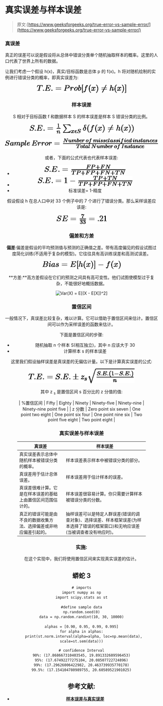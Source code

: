# 真实误差与样本误差

> 原文:[https://www.geeksforgeeks.org/true-error-vs-sample-error/](https://www.geeksforgeeks.org/true-error-vs-sample-error/)

### 真误差

真正的误差可以说是假设将从总体中错误分类单个随机抽取样本的概率。这里的人口代表了世界上所有的数据。

让我们考虑一个假设 h(x)，真实/目标函数是总体 p 的 f(x)。h 将对随机绘制的实例进行错误分类的概率，即真实误差为:

<center>

![T.E. = Prob[f(x) \neq h(x)]](img/6bd43a393564dd6faab3b2f28c0fe1ce.png "Rendered by QuickLaTeX.com")

### 样本误差

S 相对于目标函数 f 和数据样本 S 的样本误差是样本 S 错误分类的比例。

<center>

![S.E. =\frac{1}{n} \sum_{x \epsilon S}\delta(f(x) \neq h(x))](img/ad437a84b31549094cebebeda5c74ba3.png "Rendered by QuickLaTeX.com")

</center>

<center>

![Sample \, Error = \frac{Number\, of\, missclassified \, instances}{Total \, Number \, of \, Instance}](img/b413df3024c083d85fdddc65859491f0.png "Rendered by QuickLaTeX.com")

</center>

或者，下面的公式代表也代表样本误差:

*   ![S.E.  = \frac{FP + FN}{TP + FP + FN + TN}](img/66badee0176243d07cb3276fbf81d3d7.png "Rendered by QuickLaTeX.com")
*   ![S.E.  = 1 - \frac{TP + TN}{TP + FP + FN + TN}](img/ddb770b552def2f922ef3129c549be7b.png "Rendered by QuickLaTeX.com")
*   标准误差= 1-精度

假设假设 h 在总人口中对 33 个例子中的 7 个进行了错误分类。那么采样误差应该是:

<center>

![SE = \frac{7}{33} = .21](img/901a6cb4d900b560e57202ca25acaaa4.png "Rendered by QuickLaTeX.com")

</center>

### 偏差和方差

**偏差**:偏差是假设的平均预测值与预测的正确值之差。带有高度偏见的假设试图过度简化训练(不适用于复杂的模型)。它往往具有高训练误差和高测试误差。

<center>

![Bias = E[h(x)]- f(x)](img/8fa9b09a55c1135d0bd3f20bfab16e6a.png "Rendered by QuickLaTeX.com")

</center>

**方差:**高方差假设在它们的预测之间具有高可变性。他们试图使模型过于复杂，不能很好地概括数据。

<center>

![Var(X)  = E[(X - E[X])^2]](img/3a89cfe7c147515f7c14e8a01f1d6e29.png "Rendered by QuickLaTeX.com")

</center>

### 置信区间

一般情况下，真误差比较复杂，难以计算。它可以借助于置信区间来估计。置信区间可以作为采样误差的函数来估计。

下面是置信区间的步骤:

*   随机抽取 n 个样本 S(相互独立)，其中 n 应该大于 30
*   计算样本 s 的样本误差

这里我们假设抽样误差是真误差的无偏估计量。以下是计算真实误差的公式:

<center>

![T.E. = S.E. \pm  z_{s} \sqrt{\frac{S.E. (1- S.E.)}{n}}](img/b84f833103af28729ea31227414fe7b4.png "Rendered by QuickLaTeX.com")

</center>

其中 z <sub>s</sub> 是置信区间 s 百分比的 z 分值的值:

<figure class="table">

| %置信区间 | Fifty | Eighty | Ninety | Ninety-five | Ninety-nine | Ninety-nine point five |
| z 分数 | Zero point six seven | One point two eight | One point six four | One point nine six | Two point five eight | Two point eight |

</figure>

### 真实误差与样本误差

<figure class="table">

| 真误差 | 样本误差 |
| --- | --- |
| 真实误差表示总体中随机样本被错误分类的概率。 | 样本误差表示样本中被错误分类的部分。 |
| 真误差用于估计总体误差。 | 样本误差用于估计样本的误差。 |
| 真误差很难计算。它是在样本误差的基础上由置信区间范围估计的。 | 样本误差很容易计算。你只需要计算样本被错误分类的分数。 |
| 真正的错误可能是由不良的数据收集方法、选择偏差或非响应偏差引起的。 | 抽样误差可以是特定人群误差(错误的调查对象)、选择误差、样本框架误差(为样本选择了错误的框架窗口)和无响应误差(当被调查者没有响应时)。 |

</figure>

### 实施:

在这个实现中，我们将使用置信区间来实现真实误差的估计。

## 蟒蛇 3

```
# imports
import numpy as np
import scipy.stats as st

#define sample data
np.random.seed(0)
data = np.random.randint(10, 30, 10000)

alphas = [0.90, 0.95, 0.99, 0.995]
for alpha in alphas:
  print(st.norm.interval(alpha=alpha, loc=np.mean(data), scale=st.sem(data)))
```

```
# confidence Interval
90%: (17.868667310403545, 19.891332689596453)
95%: (17.67492277275104, 20.08507722724896)
99%: (17.29626006422982, 20.463739935770178)
99.5%: (17.154104780989755, 20.60589521901025)
```

## **参考文献:**

*   [**样本误差与真实误差**](http://www.cs.cmu.edu/~tom/10601_sp08/slides/evaluation-2-13.pdf)

</center>